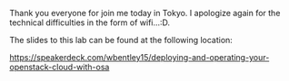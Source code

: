 
Thank you everyone for join me today in Tokyo.  I apologize again for the technical difficulties in the form of wifi...:D.

The slides to this lab can be found at the following location:

https://speakerdeck.com/wbentley15/deploying-and-operating-your-openstack-cloud-with-osa

